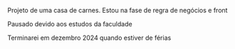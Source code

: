 Projeto de uma casa de carnes.
Estou na fase de regra de negócios e front

Pausado devido aos estudos da faculdade

Terminarei em dezembro 2024 quando estiver de férias
